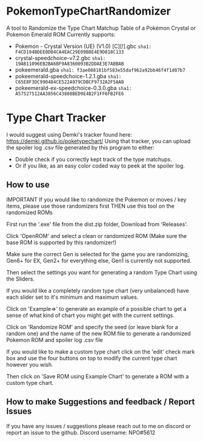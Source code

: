 # PokemonTypeChartRandomizer
A tool to Randomize the Type Chart Matchup Table of a Pokémon Crystal or Pokemon Emerald ROM
Currently supports:
- Pokemon - Crystal Version (UE) (V1.0) [C][!].gbc `sha1: F4CD194BDEE0D04CA4EAC29E09B8E4E9D818C133`
- crystal-speedchoice-v7.2.gbc `sha1: 19AB11096EB2BA6BF9A8360093B2DDAE3E7ABBAB`
- pokeemerald.gba `sha1: f3ae088181bf583e55daf962a92bb46f4f1d07b7`
- pokeemerald-speedchoice-1.2.1.gba `sha1: C65E8F3DC990484CE522A979CDBCF9732A2F5AAB`
- pokeemerald-ex-speedchoice-0.3.0.gba `sha1: A57527512AA3856C43808BED9E4B2F1FF6FB2FE6`

# Type Chart Tracker
I would suggest using Demki's tracker found here: https://demki.github.io/poketypechart/
Using that tracker, you can upload the spoiler log .csv file generated by this program to either:
 - Double check if you correctly kept track of the type matchups.
 - Or if you like, as an easy color coded way to peek at the spoiler log.

## How to use

IMPORTANT If you would like to randomize the Pokemon or moves / key items, please use those randomizers first THEN use this tool on the randomized ROMs

First run the '.exe' file from the dist.zip folder, Download from 'Releases'.

Click 'OpenROM' and select a clean or randomized ROM (Make sure the base ROM is supported by this randomizer!)

Make sure the correct Gen is selected for the game you are randomizing, Gen6+ for EX, Gen2+ for everything else, Gen1 is currently not supported.

Then select the settings you want for generating a random Type Chart using the Sliders.

If you would like a completely random type chart (very unbalanced) have each slider set to it's minimum and maximum values.

Click on 'Example=>' to generate an example of a possible chart to get a sense of what kind of chart you might get with the current settings.

Click on 'Randomize ROM' and specify the seed (or leave blank for a random one) and the name of the new ROM file to generate a randomized Pokemon ROM and spoiler log .csv file

If you would like to make a custom type chart click on the 'edit' check mark box and use the four buttons on top to modify the current type chart however you wish.

Then click on 'Save ROM using Example Chart' to generate a ROM with a custom type chart.

## How to make Suggestions and feedback / Report Issues
If you have any issues / suggestions please reach out to me on discord or report an issue to the github.
Discord username: NPO#5612
